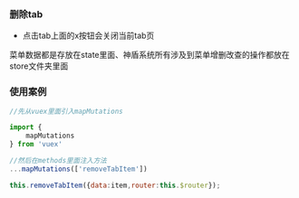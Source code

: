 ### 删除tab

* 点击tab上面的x按钮会关闭当前tab页

菜单数据都是存放在state里面、神盾系统所有涉及到菜单增删改查的操作都放在store文件夹里面

### 使用案例

```js
//先从vuex里面引入mapMutations

import {
    mapMutations
} from 'vuex'

//然后在methods里面注入方法
...mapMutations(['removeTabItem'])
```

```js
this.removeTabItem({data:item,router:this.$router});
```



